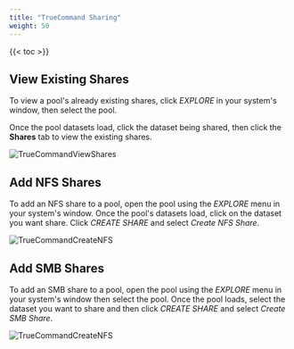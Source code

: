 ```yaml
---
title: "TrueCommand Sharing"
weight: 50
---
```


{{< toc >}}

## View Existing Shares

To view a pool's already existing shares, click *EXPLORE* in your system's window, then select the pool.

Once the pool datasets load, click the dataset being shared, then click the **Shares** tab to view the existing shares.


![TrueCommandViewShares](/images/TrueCommand/2.2/TC_22_ViewShares.png "View a Share")

## Add NFS Shares

To add an NFS share to a pool, open the pool using the *EXPLORE* menu in your system's window. Once the pool's datasets load, click on the dataset you want share. Click *CREATE SHARE* and select *Create NFS Share*.

![TrueCommandCreateNFS](/images/TrueCommand/2.2/TC22addnfsshare.png "Create NFS Share")


## Add SMB Shares

To add an SMB share to a pool, open the pool using the *EXPLORE* menu in your system's window then select the pool. Once the pool loads, select the dataset you want to share and then click *CREATE SHARE* and select *Create SMB Share*.

![TrueCommandCreateNFS](/images/TrueCommand/2.2/tc22addsmbshare.png "Create SMB Share")
